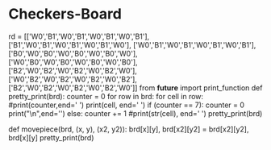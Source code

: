 # Checkers-Board
rd = [['W0','B1','W0','B1','W0','B1','W0','B1'], ['B1','W0','B1','W0','B1','W0','B1','W0'], ['W0','B1','W0','B1','W0','B1','W0','B1'],['B0','W0','B0','W0','B0','W0','B0','W0'], ['W0','B0','W0','B0','W0','B0','W0','B0'], ['B2','W0','B2','W0','B2','W0','B2','W0'], ['W0','B2','W0','B2','W0','B2','W0','B2'], ['B2','W0','B2','W0','B2','W0','B2','W0']] 
from __future__ import print_function
def pretty_print(brd):
    counter = 0
    for row in brd:
        for cell in row:
            #print(counter,end=' ')
            print(cell, end='  ')
            if (counter == 7):
                counter = 0
                print("\n",end='')
            else:
                counter += 1
            #print(str(cell), end=' ')
pretty_print(brd)

def movepiece(brd, (x, y), (x2, y2)):
    brd[x][y], brd[x2][y2] = brd[x2][y2], brd[x][y]
    pretty_print(brd)

